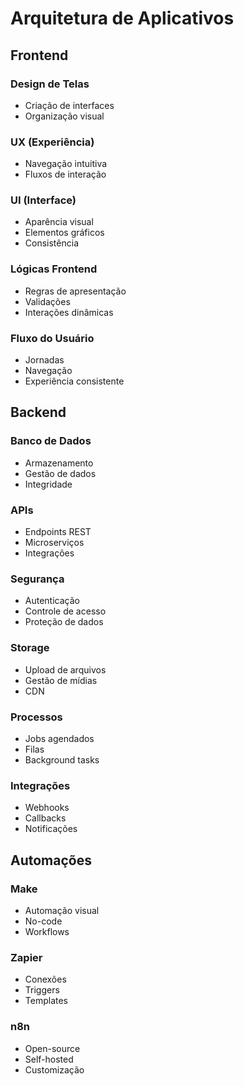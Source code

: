 # Arquitetura de Aplicativos

## Frontend
### Design de Telas
- Criação de interfaces
- Organização visual

### UX (Experiência)
- Navegação intuitiva
- Fluxos de interação

### UI (Interface)
- Aparência visual
- Elementos gráficos
- Consistência

### Lógicas Frontend
- Regras de apresentação
- Validações
- Interações dinâmicas

### Fluxo do Usuário
- Jornadas
- Navegação
- Experiência consistente

## Backend
### Banco de Dados
- Armazenamento
- Gestão de dados
- Integridade

### APIs
- Endpoints REST
- Microserviços
- Integrações

### Segurança
- Autenticação
- Controle de acesso
- Proteção de dados

### Storage
- Upload de arquivos
- Gestão de mídias
- CDN

### Processos
- Jobs agendados
- Filas
- Background tasks

### Integrações
- Webhooks
- Callbacks
- Notificações

## Automações
### Make
- Automação visual
- No-code
- Workflows

### Zapier
- Conexões
- Triggers
- Templates

### n8n
- Open-source
- Self-hosted
- Customização